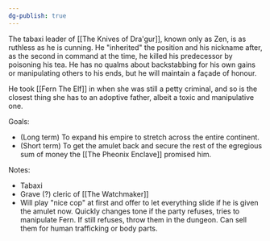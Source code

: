 ```yaml
---
dg-publish: true
---
```

The tabaxi leader of [[The Knives of Dra'gur]], known only as Zen, is as ruthless as he is cunning. He "inherited" the position and his nickname after, as the second in command at the time, he killed his predecessor by poisoning his tea. He has no qualms about backstabbing for his own gains or manipulating others to his ends, but he will maintain a façade of honour. 

He took [[Fern The Elf]] in when she was still a petty criminal, and so is the closest thing she has to an adoptive father, albeit a toxic and manipulative one. 

Goals: 
- (Long term) To expand his empire to stretch across the entire continent. 
- (Short term) To get the amulet back and secure the rest of the egregious sum of money the [[The Pheonix Enclave]] promised him. 

Notes:
- Tabaxi
- Grave (?) cleric of [[The Watchmaker]]
- Will play "nice cop" at first and offer to let everything slide if he is given the amulet now. Quickly changes tone if the party refuses, tries to manipulate Fern. If still refuses, throw them in the dungeon. Can sell them for human trafficking or body parts. 